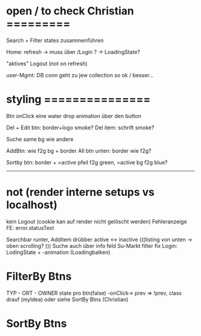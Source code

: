 # open / to check Christian =========
Search + Filter states zusammenführen

Home: refresh -> muss über /Login ? 
              -> LoadingState?

"aktives" Logout (not on refresh)

user-Mgmt: DB conn geht zu jew collection so ok / besser...

# styling ===============
Btn onClick eine water drop animation über den button

Del + Edit btn: border+logo smoke?
Del item: schrift smoke?

Suche same bg wie andere

AddBtn: wie f2g bg + border
All btn unten: border wie f2g?

Sortby btn: border + =active pfeil f2g green, =active bg f2g blue?



-----

# not (render interne setups vs localhost)
kein Logout (cookie kan auf render nicht gelöscht werden)
Fehleranzeige FE: error.statusText

Searchbar runter, Additem drübber
active <-> inactive
(((listing von unten -> oben scrolling? )))
Suche auch über info feld
Su-Markt filter fix
Login: LodingState + -animation (Loadingbalken)

# FilterBy Btns
TYP - ORT - OWNER
state pro btn(false) -onClick-> prev => !prev, class drauf (myIdea)
oder siehe SortBy Btns (Christian)

# SortBy Btns

